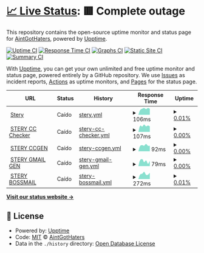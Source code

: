 # [📈 Live Status](https://stery-server.ml): <!--live status--> **🟥 Complete outage**

This repository contains the open-source uptime monitor and status page for [AintGotHaters](https://stery-server.ml), powered by [Upptime](https://github.com/upptime/upptime).

[![Uptime CI](https://github.com/bystrokr/steryservers/workflows/Uptime%20CI/badge.svg)](https://github.com/bystrokr/steryservers/actions?query=workflow%3A%22Uptime+CI%22)
[![Response Time CI](https://github.com/bystrokr/steryservers/workflows/Response%20Time%20CI/badge.svg)](https://github.com/bystrokr/steryservers/actions?query=workflow%3A%22Response+Time+CI%22)
[![Graphs CI](https://github.com/bystrokr/steryservers/workflows/Graphs%20CI/badge.svg)](https://github.com/bystrokr/steryservers/actions?query=workflow%3A%22Graphs+CI%22)
[![Static Site CI](https://github.com/bystrokr/steryservers/workflows/Static%20Site%20CI/badge.svg)](https://github.com/bystrokr/steryservers/actions?query=workflow%3A%22Static+Site+CI%22)
[![Summary CI](https://github.com/bystrokr/steryservers/workflows/Summary%20CI/badge.svg)](https://github.com/bystrokr/steryservers/actions?query=workflow%3A%22Summary+CI%22)

With [Upptime](https://upptime.js.org), you can get your own unlimited and free uptime monitor and status page, powered entirely by a GitHub repository. We use [Issues](https://github.com/bystrokr/steryservers/issues) as incident reports, [Actions](https://github.com/bystrokr/steryservers/actions) as uptime monitors, and [Pages](https://stery-server.ml) for the status page.

<!--start: status pages-->
<!-- This summary is generated by Upptime (https://github.com/upptime/upptime) -->
<!-- Do not edit this manually, your changes will be overwritten -->
<!-- prettier-ignore -->
| URL | Status | History | Response Time | Uptime |
| --- | ------ | ------- | ------------- | ------ |
| <img alt="" src="https://favicons.githubusercontent.com/stery.dev" height="13"> [Stery](https://stery.dev/en.php?=sL3o7R0DhY) | Caído | [stery.yml](https://github.com/bystrokr/steryservrs/commits/HEAD/history/stery.yml) | <details><summary><img alt="Response time graph" src="./graphs/stery/response-time-week.png" height="20"> 106ms</summary><br><a href="https://stery-server.ml/history/stery"><img alt="Response time 106" src="https://img.shields.io/endpoint?url=https%3A%2F%2Fraw.githubusercontent.com%2Fbystrokr%2Fsteryservrs%2FHEAD%2Fapi%2Fstery%2Fresponse-time.json"></a><br><a href="https://stery-server.ml/history/stery"><img alt="24-hour response time 106" src="https://img.shields.io/endpoint?url=https%3A%2F%2Fraw.githubusercontent.com%2Fbystrokr%2Fsteryservrs%2FHEAD%2Fapi%2Fstery%2Fresponse-time-day.json"></a><br><a href="https://stery-server.ml/history/stery"><img alt="7-day response time 106" src="https://img.shields.io/endpoint?url=https%3A%2F%2Fraw.githubusercontent.com%2Fbystrokr%2Fsteryservrs%2FHEAD%2Fapi%2Fstery%2Fresponse-time-week.json"></a><br><a href="https://stery-server.ml/history/stery"><img alt="30-day response time 106" src="https://img.shields.io/endpoint?url=https%3A%2F%2Fraw.githubusercontent.com%2Fbystrokr%2Fsteryservrs%2FHEAD%2Fapi%2Fstery%2Fresponse-time-month.json"></a><br><a href="https://stery-server.ml/history/stery"><img alt="1-year response time 106" src="https://img.shields.io/endpoint?url=https%3A%2F%2Fraw.githubusercontent.com%2Fbystrokr%2Fsteryservrs%2FHEAD%2Fapi%2Fstery%2Fresponse-time-year.json"></a></details> | <details><summary><a href="https://stery-server.ml/history/stery">0.01%</a></summary><a href="https://stery-server.ml/history/stery"><img alt="All-time uptime 0.01%" src="https://img.shields.io/endpoint?url=https%3A%2F%2Fraw.githubusercontent.com%2Fbystrokr%2Fsteryservrs%2FHEAD%2Fapi%2Fstery%2Fuptime.json"></a><br><a href="https://stery-server.ml/history/stery"><img alt="24-hour uptime 0.01%" src="https://img.shields.io/endpoint?url=https%3A%2F%2Fraw.githubusercontent.com%2Fbystrokr%2Fsteryservrs%2FHEAD%2Fapi%2Fstery%2Fuptime-day.json"></a><br><a href="https://stery-server.ml/history/stery"><img alt="7-day uptime 0.01%" src="https://img.shields.io/endpoint?url=https%3A%2F%2Fraw.githubusercontent.com%2Fbystrokr%2Fsteryservrs%2FHEAD%2Fapi%2Fstery%2Fuptime-week.json"></a><br><a href="https://stery-server.ml/history/stery"><img alt="30-day uptime 0.01%" src="https://img.shields.io/endpoint?url=https%3A%2F%2Fraw.githubusercontent.com%2Fbystrokr%2Fsteryservrs%2FHEAD%2Fapi%2Fstery%2Fuptime-month.json"></a><br><a href="https://stery-server.ml/history/stery"><img alt="1-year uptime 0.01%" src="https://img.shields.io/endpoint?url=https%3A%2F%2Fraw.githubusercontent.com%2Fbystrokr%2Fsteryservrs%2FHEAD%2Fapi%2Fstery%2Fuptime-year.json"></a></details>
| <img alt="" src="https://favicons.githubusercontent.com/checker.stery.dev" height="13"> [STERY CC Checker](https://checker.stery.dev/en.php?=pzRajx2m28) | Caído | [stery-cc-checker.yml](https://github.com/bystrokr/steryservrs/commits/HEAD/history/stery-cc-checker.yml) | <details><summary><img alt="Response time graph" src="./graphs/stery-cc-checker/response-time-week.png" height="20"> 107ms</summary><br><a href="https://stery-server.ml/history/stery-cc-checker"><img alt="Response time 107" src="https://img.shields.io/endpoint?url=https%3A%2F%2Fraw.githubusercontent.com%2Fbystrokr%2Fsteryservrs%2FHEAD%2Fapi%2Fstery-cc-checker%2Fresponse-time.json"></a><br><a href="https://stery-server.ml/history/stery-cc-checker"><img alt="24-hour response time 107" src="https://img.shields.io/endpoint?url=https%3A%2F%2Fraw.githubusercontent.com%2Fbystrokr%2Fsteryservrs%2FHEAD%2Fapi%2Fstery-cc-checker%2Fresponse-time-day.json"></a><br><a href="https://stery-server.ml/history/stery-cc-checker"><img alt="7-day response time 107" src="https://img.shields.io/endpoint?url=https%3A%2F%2Fraw.githubusercontent.com%2Fbystrokr%2Fsteryservrs%2FHEAD%2Fapi%2Fstery-cc-checker%2Fresponse-time-week.json"></a><br><a href="https://stery-server.ml/history/stery-cc-checker"><img alt="30-day response time 107" src="https://img.shields.io/endpoint?url=https%3A%2F%2Fraw.githubusercontent.com%2Fbystrokr%2Fsteryservrs%2FHEAD%2Fapi%2Fstery-cc-checker%2Fresponse-time-month.json"></a><br><a href="https://stery-server.ml/history/stery-cc-checker"><img alt="1-year response time 107" src="https://img.shields.io/endpoint?url=https%3A%2F%2Fraw.githubusercontent.com%2Fbystrokr%2Fsteryservrs%2FHEAD%2Fapi%2Fstery-cc-checker%2Fresponse-time-year.json"></a></details> | <details><summary><a href="https://stery-server.ml/history/stery-cc-checker">0.00%</a></summary><a href="https://stery-server.ml/history/stery-cc-checker"><img alt="All-time uptime 0.00%" src="https://img.shields.io/endpoint?url=https%3A%2F%2Fraw.githubusercontent.com%2Fbystrokr%2Fsteryservrs%2FHEAD%2Fapi%2Fstery-cc-checker%2Fuptime.json"></a><br><a href="https://stery-server.ml/history/stery-cc-checker"><img alt="24-hour uptime 0.00%" src="https://img.shields.io/endpoint?url=https%3A%2F%2Fraw.githubusercontent.com%2Fbystrokr%2Fsteryservrs%2FHEAD%2Fapi%2Fstery-cc-checker%2Fuptime-day.json"></a><br><a href="https://stery-server.ml/history/stery-cc-checker"><img alt="7-day uptime 0.00%" src="https://img.shields.io/endpoint?url=https%3A%2F%2Fraw.githubusercontent.com%2Fbystrokr%2Fsteryservrs%2FHEAD%2Fapi%2Fstery-cc-checker%2Fuptime-week.json"></a><br><a href="https://stery-server.ml/history/stery-cc-checker"><img alt="30-day uptime 0.00%" src="https://img.shields.io/endpoint?url=https%3A%2F%2Fraw.githubusercontent.com%2Fbystrokr%2Fsteryservrs%2FHEAD%2Fapi%2Fstery-cc-checker%2Fuptime-month.json"></a><br><a href="https://stery-server.ml/history/stery-cc-checker"><img alt="1-year uptime 0.00%" src="https://img.shields.io/endpoint?url=https%3A%2F%2Fraw.githubusercontent.com%2Fbystrokr%2Fsteryservrs%2FHEAD%2Fapi%2Fstery-cc-checker%2Fuptime-year.json"></a></details>
| <img alt="" src="https://favicons.githubusercontent.com/ccgen.stery.dev" height="13"> [STERY CCGEN](https://ccgen.stery.dev/en.php?=mocF3DysJG) | Caído | [stery-ccgen.yml](https://github.com/bystrokr/steryservrs/commits/HEAD/history/stery-ccgen.yml) | <details><summary><img alt="Response time graph" src="./graphs/stery-ccgen/response-time-week.png" height="20"> 92ms</summary><br><a href="https://stery-server.ml/history/stery-ccgen"><img alt="Response time 92" src="https://img.shields.io/endpoint?url=https%3A%2F%2Fraw.githubusercontent.com%2Fbystrokr%2Fsteryservrs%2FHEAD%2Fapi%2Fstery-ccgen%2Fresponse-time.json"></a><br><a href="https://stery-server.ml/history/stery-ccgen"><img alt="24-hour response time 92" src="https://img.shields.io/endpoint?url=https%3A%2F%2Fraw.githubusercontent.com%2Fbystrokr%2Fsteryservrs%2FHEAD%2Fapi%2Fstery-ccgen%2Fresponse-time-day.json"></a><br><a href="https://stery-server.ml/history/stery-ccgen"><img alt="7-day response time 92" src="https://img.shields.io/endpoint?url=https%3A%2F%2Fraw.githubusercontent.com%2Fbystrokr%2Fsteryservrs%2FHEAD%2Fapi%2Fstery-ccgen%2Fresponse-time-week.json"></a><br><a href="https://stery-server.ml/history/stery-ccgen"><img alt="30-day response time 92" src="https://img.shields.io/endpoint?url=https%3A%2F%2Fraw.githubusercontent.com%2Fbystrokr%2Fsteryservrs%2FHEAD%2Fapi%2Fstery-ccgen%2Fresponse-time-month.json"></a><br><a href="https://stery-server.ml/history/stery-ccgen"><img alt="1-year response time 92" src="https://img.shields.io/endpoint?url=https%3A%2F%2Fraw.githubusercontent.com%2Fbystrokr%2Fsteryservrs%2FHEAD%2Fapi%2Fstery-ccgen%2Fresponse-time-year.json"></a></details> | <details><summary><a href="https://stery-server.ml/history/stery-ccgen">0.00%</a></summary><a href="https://stery-server.ml/history/stery-ccgen"><img alt="All-time uptime 0.00%" src="https://img.shields.io/endpoint?url=https%3A%2F%2Fraw.githubusercontent.com%2Fbystrokr%2Fsteryservrs%2FHEAD%2Fapi%2Fstery-ccgen%2Fuptime.json"></a><br><a href="https://stery-server.ml/history/stery-ccgen"><img alt="24-hour uptime 0.00%" src="https://img.shields.io/endpoint?url=https%3A%2F%2Fraw.githubusercontent.com%2Fbystrokr%2Fsteryservrs%2FHEAD%2Fapi%2Fstery-ccgen%2Fuptime-day.json"></a><br><a href="https://stery-server.ml/history/stery-ccgen"><img alt="7-day uptime 0.00%" src="https://img.shields.io/endpoint?url=https%3A%2F%2Fraw.githubusercontent.com%2Fbystrokr%2Fsteryservrs%2FHEAD%2Fapi%2Fstery-ccgen%2Fuptime-week.json"></a><br><a href="https://stery-server.ml/history/stery-ccgen"><img alt="30-day uptime 0.00%" src="https://img.shields.io/endpoint?url=https%3A%2F%2Fraw.githubusercontent.com%2Fbystrokr%2Fsteryservrs%2FHEAD%2Fapi%2Fstery-ccgen%2Fuptime-month.json"></a><br><a href="https://stery-server.ml/history/stery-ccgen"><img alt="1-year uptime 0.00%" src="https://img.shields.io/endpoint?url=https%3A%2F%2Fraw.githubusercontent.com%2Fbystrokr%2Fsteryservrs%2FHEAD%2Fapi%2Fstery-ccgen%2Fuptime-year.json"></a></details>
| <img alt="" src="https://favicons.githubusercontent.com/gmail.stery.dev" height="13"> [STERY GMAIL GEN](https://gmail.stery.dev/en.php?=x6uxZrFR5h) | Caído | [stery-gmail-gen.yml](https://github.com/bystrokr/steryservrs/commits/HEAD/history/stery-gmail-gen.yml) | <details><summary><img alt="Response time graph" src="./graphs/stery-gmail-gen/response-time-week.png" height="20"> 79ms</summary><br><a href="https://stery-server.ml/history/stery-gmail-gen"><img alt="Response time 79" src="https://img.shields.io/endpoint?url=https%3A%2F%2Fraw.githubusercontent.com%2Fbystrokr%2Fsteryservrs%2FHEAD%2Fapi%2Fstery-gmail-gen%2Fresponse-time.json"></a><br><a href="https://stery-server.ml/history/stery-gmail-gen"><img alt="24-hour response time 79" src="https://img.shields.io/endpoint?url=https%3A%2F%2Fraw.githubusercontent.com%2Fbystrokr%2Fsteryservrs%2FHEAD%2Fapi%2Fstery-gmail-gen%2Fresponse-time-day.json"></a><br><a href="https://stery-server.ml/history/stery-gmail-gen"><img alt="7-day response time 79" src="https://img.shields.io/endpoint?url=https%3A%2F%2Fraw.githubusercontent.com%2Fbystrokr%2Fsteryservrs%2FHEAD%2Fapi%2Fstery-gmail-gen%2Fresponse-time-week.json"></a><br><a href="https://stery-server.ml/history/stery-gmail-gen"><img alt="30-day response time 79" src="https://img.shields.io/endpoint?url=https%3A%2F%2Fraw.githubusercontent.com%2Fbystrokr%2Fsteryservrs%2FHEAD%2Fapi%2Fstery-gmail-gen%2Fresponse-time-month.json"></a><br><a href="https://stery-server.ml/history/stery-gmail-gen"><img alt="1-year response time 79" src="https://img.shields.io/endpoint?url=https%3A%2F%2Fraw.githubusercontent.com%2Fbystrokr%2Fsteryservrs%2FHEAD%2Fapi%2Fstery-gmail-gen%2Fresponse-time-year.json"></a></details> | <details><summary><a href="https://stery-server.ml/history/stery-gmail-gen">0.00%</a></summary><a href="https://stery-server.ml/history/stery-gmail-gen"><img alt="All-time uptime 0.00%" src="https://img.shields.io/endpoint?url=https%3A%2F%2Fraw.githubusercontent.com%2Fbystrokr%2Fsteryservrs%2FHEAD%2Fapi%2Fstery-gmail-gen%2Fuptime.json"></a><br><a href="https://stery-server.ml/history/stery-gmail-gen"><img alt="24-hour uptime 0.00%" src="https://img.shields.io/endpoint?url=https%3A%2F%2Fraw.githubusercontent.com%2Fbystrokr%2Fsteryservrs%2FHEAD%2Fapi%2Fstery-gmail-gen%2Fuptime-day.json"></a><br><a href="https://stery-server.ml/history/stery-gmail-gen"><img alt="7-day uptime 0.00%" src="https://img.shields.io/endpoint?url=https%3A%2F%2Fraw.githubusercontent.com%2Fbystrokr%2Fsteryservrs%2FHEAD%2Fapi%2Fstery-gmail-gen%2Fuptime-week.json"></a><br><a href="https://stery-server.ml/history/stery-gmail-gen"><img alt="30-day uptime 0.00%" src="https://img.shields.io/endpoint?url=https%3A%2F%2Fraw.githubusercontent.com%2Fbystrokr%2Fsteryservrs%2FHEAD%2Fapi%2Fstery-gmail-gen%2Fuptime-month.json"></a><br><a href="https://stery-server.ml/history/stery-gmail-gen"><img alt="1-year uptime 0.00%" src="https://img.shields.io/endpoint?url=https%3A%2F%2Fraw.githubusercontent.com%2Fbystrokr%2Fsteryservrs%2FHEAD%2Fapi%2Fstery-gmail-gen%2Fuptime-year.json"></a></details>
| <img alt="" src="https://favicons.githubusercontent.com/bossmail.ga" height="13"> [STERY BOSSMAIL](https://bossmail.ga) | Caído | [stery-bossmail.yml](https://github.com/bystrokr/steryservrs/commits/HEAD/history/stery-bossmail.yml) | <details><summary><img alt="Response time graph" src="./graphs/stery-bossmail/response-time-week.png" height="20"> 272ms</summary><br><a href="https://stery-server.ml/history/stery-bossmail"><img alt="Response time 272" src="https://img.shields.io/endpoint?url=https%3A%2F%2Fraw.githubusercontent.com%2Fbystrokr%2Fsteryservrs%2FHEAD%2Fapi%2Fstery-bossmail%2Fresponse-time.json"></a><br><a href="https://stery-server.ml/history/stery-bossmail"><img alt="24-hour response time 272" src="https://img.shields.io/endpoint?url=https%3A%2F%2Fraw.githubusercontent.com%2Fbystrokr%2Fsteryservrs%2FHEAD%2Fapi%2Fstery-bossmail%2Fresponse-time-day.json"></a><br><a href="https://stery-server.ml/history/stery-bossmail"><img alt="7-day response time 272" src="https://img.shields.io/endpoint?url=https%3A%2F%2Fraw.githubusercontent.com%2Fbystrokr%2Fsteryservrs%2FHEAD%2Fapi%2Fstery-bossmail%2Fresponse-time-week.json"></a><br><a href="https://stery-server.ml/history/stery-bossmail"><img alt="30-day response time 272" src="https://img.shields.io/endpoint?url=https%3A%2F%2Fraw.githubusercontent.com%2Fbystrokr%2Fsteryservrs%2FHEAD%2Fapi%2Fstery-bossmail%2Fresponse-time-month.json"></a><br><a href="https://stery-server.ml/history/stery-bossmail"><img alt="1-year response time 272" src="https://img.shields.io/endpoint?url=https%3A%2F%2Fraw.githubusercontent.com%2Fbystrokr%2Fsteryservrs%2FHEAD%2Fapi%2Fstery-bossmail%2Fresponse-time-year.json"></a></details> | <details><summary><a href="https://stery-server.ml/history/stery-bossmail">0.01%</a></summary><a href="https://stery-server.ml/history/stery-bossmail"><img alt="All-time uptime 0.01%" src="https://img.shields.io/endpoint?url=https%3A%2F%2Fraw.githubusercontent.com%2Fbystrokr%2Fsteryservrs%2FHEAD%2Fapi%2Fstery-bossmail%2Fuptime.json"></a><br><a href="https://stery-server.ml/history/stery-bossmail"><img alt="24-hour uptime 0.01%" src="https://img.shields.io/endpoint?url=https%3A%2F%2Fraw.githubusercontent.com%2Fbystrokr%2Fsteryservrs%2FHEAD%2Fapi%2Fstery-bossmail%2Fuptime-day.json"></a><br><a href="https://stery-server.ml/history/stery-bossmail"><img alt="7-day uptime 0.01%" src="https://img.shields.io/endpoint?url=https%3A%2F%2Fraw.githubusercontent.com%2Fbystrokr%2Fsteryservrs%2FHEAD%2Fapi%2Fstery-bossmail%2Fuptime-week.json"></a><br><a href="https://stery-server.ml/history/stery-bossmail"><img alt="30-day uptime 0.01%" src="https://img.shields.io/endpoint?url=https%3A%2F%2Fraw.githubusercontent.com%2Fbystrokr%2Fsteryservrs%2FHEAD%2Fapi%2Fstery-bossmail%2Fuptime-month.json"></a><br><a href="https://stery-server.ml/history/stery-bossmail"><img alt="1-year uptime 0.01%" src="https://img.shields.io/endpoint?url=https%3A%2F%2Fraw.githubusercontent.com%2Fbystrokr%2Fsteryservrs%2FHEAD%2Fapi%2Fstery-bossmail%2Fuptime-year.json"></a></details>

<!--end: status pages-->

[**Visit our status website →**](https://stery-server.ml)

## 📄 License

- Powered by: [Upptime](https://github.com/upptime/upptime)
- Code: [MIT](./LICENSE) © [AintGotHaters](https://stery-server.ml)
- Data in the `./history` directory: [Open Database License](https://opendatacommons.org/licenses/odbl/1-0/)

